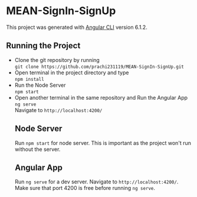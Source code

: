 # MEAN-SignIn-SignUp

This project was generated with [Angular CLI](https://github.com/angular/angular-cli) version 6.1.2.

## Running the Project
<ul>
 <li>Clone the git repository by running<br>
   <code>git clone https://github.com/prachi231119/MEAN-SignIn-SignUp.git</code>
 </li>
 <li>Open terminal in the project directory and type<br>
   <code>npm install</code>
 </li>
  <li>Run the Node Server<br>
    <code>npm start</code></li>
  <li>Open another terminal in the same repository and Run the Angular App<br>
  <code>ng serve</code>
  <br>Navigate to 
    <code>http://localhost:4200/</code></li>

## Node Server

Run `npm start` for node server. This is important as the project won't run without the server.

## Angular App

Run `ng serve` for a dev server. Navigate to `http://localhost:4200/`. Make sure that port 4200 is free before running `ng serve`.

